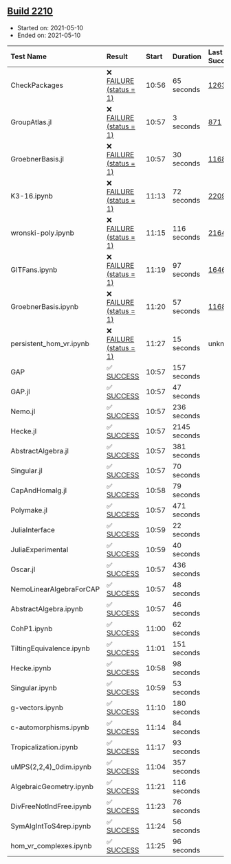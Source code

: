 ## [Build 2210](https://oscarci.mathematik.uni-kl.de/job/oscar-stable/2210/)

* Started on: 2021-05-10
* Ended on: 2021-05-10

| Test Name    | Result | Start | Duration | Last Success | First Failure |
|:-------------|:-------|:------|:---------|:-------------|:--------------|
| CheckPackages | ❌ [FAILURE (status = 1)](https://oscarci.mathematik.uni-kl.de/job/oscar-stable/2210/artifact/logs/build-2210/CheckPackages.log) | 10:56 | 65 seconds | [1263](https://oscarci.mathematik.uni-kl.de/job/oscar-stable/1263/) | [1264](https://oscarci.mathematik.uni-kl.de/job/oscar-stable/1264/) |
| GroupAtlas.jl | ❌ [FAILURE (status = 1)](https://oscarci.mathematik.uni-kl.de/job/oscar-stable/2210/artifact/logs/build-2210/GroupAtlas.jl.log) | 10:57 | 3 seconds | [871](https://oscarci.mathematik.uni-kl.de/job/oscar-stable/871/) | [872](https://oscarci.mathematik.uni-kl.de/job/oscar-stable/872/) |
| GroebnerBasis.jl | ❌ [FAILURE (status = 1)](https://oscarci.mathematik.uni-kl.de/job/oscar-stable/2210/artifact/logs/build-2210/GroebnerBasis.jl.log) | 10:57 | 30 seconds | [1168](https://oscarci.mathematik.uni-kl.de/job/oscar-stable/1168/) | [1169](https://oscarci.mathematik.uni-kl.de/job/oscar-stable/1169/) |
| K3-16.ipynb | ❌ [FAILURE (status = 1)](https://oscarci.mathematik.uni-kl.de/job/oscar-stable/2210/artifact/logs/build-2210/K3-16.ipynb.log) | 11:13 | 72 seconds | [2209](https://oscarci.mathematik.uni-kl.de/job/oscar-stable/2209/) | [2210](https://oscarci.mathematik.uni-kl.de/job/oscar-stable/2210/) |
| wronski-poly.ipynb | ❌ [FAILURE (status = 1)](https://oscarci.mathematik.uni-kl.de/job/oscar-stable/2210/artifact/logs/build-2210/wronski-poly.ipynb.log) | 11:15 | 116 seconds | [2164](https://oscarci.mathematik.uni-kl.de/job/oscar-stable/2164/) | [2165](https://oscarci.mathematik.uni-kl.de/job/oscar-stable/2165/) |
| GITFans.ipynb | ❌ [FAILURE (status = 1)](https://oscarci.mathematik.uni-kl.de/job/oscar-stable/2210/artifact/logs/build-2210/GITFans.ipynb.log) | 11:19 | 97 seconds | [1646](https://oscarci.mathematik.uni-kl.de/job/oscar-stable/1646/) | [1647](https://oscarci.mathematik.uni-kl.de/job/oscar-stable/1647/) |
| GroebnerBasis.ipynb | ❌ [FAILURE (status = 1)](https://oscarci.mathematik.uni-kl.de/job/oscar-stable/2210/artifact/logs/build-2210/GroebnerBasis.ipynb.log) | 11:20 | 57 seconds | [1168](https://oscarci.mathematik.uni-kl.de/job/oscar-stable/1168/) | [1169](https://oscarci.mathematik.uni-kl.de/job/oscar-stable/1169/) |
| persistent_hom_vr.ipynb | ❌ [FAILURE (status = 1)](https://oscarci.mathematik.uni-kl.de/job/oscar-stable/2210/artifact/logs/build-2210/persistent_hom_vr.ipynb.log) | 11:27 | 15 seconds | unknown | unknown |
| GAP | ✅ [SUCCESS](https://oscarci.mathematik.uni-kl.de/job/oscar-stable/2210/artifact/logs/build-2210/GAP.log) | 10:57 | 157 seconds |  |  |
| GAP.jl | ✅ [SUCCESS](https://oscarci.mathematik.uni-kl.de/job/oscar-stable/2210/artifact/logs/build-2210/GAP.jl.log) | 10:57 | 47 seconds |  |  |
| Nemo.jl | ✅ [SUCCESS](https://oscarci.mathematik.uni-kl.de/job/oscar-stable/2210/artifact/logs/build-2210/Nemo.jl.log) | 10:57 | 236 seconds |  |  |
| Hecke.jl | ✅ [SUCCESS](https://oscarci.mathematik.uni-kl.de/job/oscar-stable/2210/artifact/logs/build-2210/Hecke.jl.log) | 10:57 | 2145 seconds |  |  |
| AbstractAlgebra.jl | ✅ [SUCCESS](https://oscarci.mathematik.uni-kl.de/job/oscar-stable/2210/artifact/logs/build-2210/AbstractAlgebra.jl.log) | 10:57 | 381 seconds |  |  |
| Singular.jl | ✅ [SUCCESS](https://oscarci.mathematik.uni-kl.de/job/oscar-stable/2210/artifact/logs/build-2210/Singular.jl.log) | 10:57 | 70 seconds |  |  |
| CapAndHomalg.jl | ✅ [SUCCESS](https://oscarci.mathematik.uni-kl.de/job/oscar-stable/2210/artifact/logs/build-2210/CapAndHomalg.jl.log) | 10:58 | 79 seconds |  |  |
| Polymake.jl | ✅ [SUCCESS](https://oscarci.mathematik.uni-kl.de/job/oscar-stable/2210/artifact/logs/build-2210/Polymake.jl.log) | 10:57 | 471 seconds |  |  |
| JuliaInterface | ✅ [SUCCESS](https://oscarci.mathematik.uni-kl.de/job/oscar-stable/2210/artifact/logs/build-2210/JuliaInterface.log) | 10:59 | 22 seconds |  |  |
| JuliaExperimental | ✅ [SUCCESS](https://oscarci.mathematik.uni-kl.de/job/oscar-stable/2210/artifact/logs/build-2210/JuliaExperimental.log) | 10:59 | 40 seconds |  |  |
| Oscar.jl | ✅ [SUCCESS](https://oscarci.mathematik.uni-kl.de/job/oscar-stable/2210/artifact/logs/build-2210/Oscar.jl.log) | 10:57 | 436 seconds |  |  |
| NemoLinearAlgebraForCAP | ✅ [SUCCESS](https://oscarci.mathematik.uni-kl.de/job/oscar-stable/2210/artifact/logs/build-2210/NemoLinearAlgebraForCAP.log) | 10:57 | 48 seconds |  |  |
| AbstractAlgebra.ipynb | ✅ [SUCCESS](https://oscarci.mathematik.uni-kl.de/job/oscar-stable/2210/artifact/logs/build-2210/AbstractAlgebra.ipynb.log) | 10:57 | 46 seconds |  |  |
| CohP1.ipynb | ✅ [SUCCESS](https://oscarci.mathematik.uni-kl.de/job/oscar-stable/2210/artifact/logs/build-2210/CohP1.ipynb.log) | 11:00 | 62 seconds |  |  |
| TiltingEquivalence.ipynb | ✅ [SUCCESS](https://oscarci.mathematik.uni-kl.de/job/oscar-stable/2210/artifact/logs/build-2210/TiltingEquivalence.ipynb.log) | 11:01 | 151 seconds |  |  |
| Hecke.ipynb | ✅ [SUCCESS](https://oscarci.mathematik.uni-kl.de/job/oscar-stable/2210/artifact/logs/build-2210/Hecke.ipynb.log) | 10:58 | 98 seconds |  |  |
| Singular.ipynb | ✅ [SUCCESS](https://oscarci.mathematik.uni-kl.de/job/oscar-stable/2210/artifact/logs/build-2210/Singular.ipynb.log) | 10:59 | 53 seconds |  |  |
| g-vectors.ipynb | ✅ [SUCCESS](https://oscarci.mathematik.uni-kl.de/job/oscar-stable/2210/artifact/logs/build-2210/g-vectors.ipynb.log) | 11:10 | 180 seconds |  |  |
| c-automorphisms.ipynb | ✅ [SUCCESS](https://oscarci.mathematik.uni-kl.de/job/oscar-stable/2210/artifact/logs/build-2210/c-automorphisms.ipynb.log) | 11:14 | 84 seconds |  |  |
| Tropicalization.ipynb | ✅ [SUCCESS](https://oscarci.mathematik.uni-kl.de/job/oscar-stable/2210/artifact/logs/build-2210/Tropicalization.ipynb.log) | 11:17 | 93 seconds |  |  |
| uMPS(2,2,4)_0dim.ipynb | ✅ [SUCCESS](https://oscarci.mathematik.uni-kl.de/job/oscar-stable/2210/artifact/logs/build-2210/uMPS-2-2-4-_0dim.ipynb.log) | 11:04 | 357 seconds |  |  |
| AlgebraicGeometry.ipynb | ✅ [SUCCESS](https://oscarci.mathematik.uni-kl.de/job/oscar-stable/2210/artifact/logs/build-2210/AlgebraicGeometry.ipynb.log) | 11:21 | 116 seconds |  |  |
| DivFreeNotIndFree.ipynb | ✅ [SUCCESS](https://oscarci.mathematik.uni-kl.de/job/oscar-stable/2210/artifact/logs/build-2210/DivFreeNotIndFree.ipynb.log) | 11:23 | 76 seconds |  |  |
| SymAlgIntToS4rep.ipynb | ✅ [SUCCESS](https://oscarci.mathematik.uni-kl.de/job/oscar-stable/2210/artifact/logs/build-2210/SymAlgIntToS4rep.ipynb.log) | 11:24 | 56 seconds |  |  |
| hom_vr_complexes.ipynb | ✅ [SUCCESS](https://oscarci.mathematik.uni-kl.de/job/oscar-stable/2210/artifact/logs/build-2210/hom_vr_complexes.ipynb.log) | 11:25 | 96 seconds |  |  |
